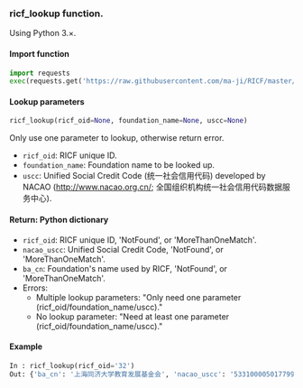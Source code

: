 ### ricf_lookup function.
Using Python 3.×.

#### Import function
```Python
import requests
exec(requests.get('https://raw.githubusercontent.com/ma-ji/RICF/master/ricf_oid/ricf_lookup.py').text)
```

#### Lookup parameters
```Python
ricf_lookup(ricf_oid=None, foundation_name=None, uscc=None)
```
Only use one parameter to lookup, otherwise return error.
- `ricf_oid`: RICF unique ID.
- `foundation_name`: Foundation name to be looked up.
- `uscc`: Unified Social Credit Code (统一社会信用代码) developed by  NACAO (http://www.nacao.org.cn/; 全国组织机构统一社会信用代码数据服务中心).

#### Return: Python dictionary
- `ricf_oid`: RICF unique ID, 'NotFound', or 'MoreThanOneMatch'.
- `nacao_uscc`: Unified Social Credit Code, 'NotFound', or 'MoreThanOneMatch'.
- `ba_cn`: Foundation's name used by RICF, 'NotFound', or 'MoreThanOneMatch'.
- Errors: 
	- Multiple lookup parameters: "Only need one parameter (ricf_oid/foundation_name/uscc)."
	- No lookup parameter: "Need at least one parameter (ricf_oid/foundation_name/uscc)."

#### Example

```Python
In : ricf_lookup(ricf_oid='32')
Out: {'ba_cn': '上海同济大学教育发展基金会', 'nacao_uscc': '5331000050177993X2'}
```